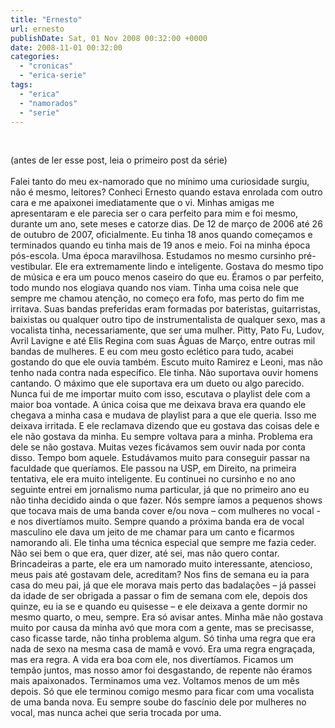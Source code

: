 ```yaml
---
title: "Ernesto"
url: ernesto
publishDate: Sat, 01 Nov 2008 00:32:00 +0000
date: 2008-11-01 00:32:00
categories: 
  - "cronicas"
  - "erica-serie"
tags: 
  - "erica"
  - "namorados"
  - "serie"
---
```

<a href="http://2.bp.blogspot.com/_BzqI_RDZ6O4/ScBBOIg7eGI/AAAAAAAAAOc/wVUENwKPmn8/s1600-h/ericaserie.jpg"><img src="http://2.bp.blogspot.com/_BzqI_RDZ6O4/ScBBOIg7eGI/AAAAAAAAAOc/wVUENwKPmn8/s200/ericaserie.jpg" border="0" alt=""></a><div><br></div><div><div><span>(antes de ler esse post, leia o primeiro post da série)</span></div><div><span> </span></div></div><div><br></div><div><span><span>Falei tanto do meu ex-namorado que no mínimo uma curiosidade surgiu, não é mesmo, leitores? Conheci Ernesto quando estava enrolada com outro cara e me apaixonei imediatamente que o vi. Minhas amigas me apresentaram e ele parecia ser o cara perfeito para mim e foi mesmo, durante um ano, sete meses e catorze dias.  De 12 de março de 2006 até 26 de outubro de 2007, oficialmente. Eu tinha 18 anos quando começamos e terminados quando eu tinha mais de 19 anos e meio. Foi na minha época pós-escola. Uma época maravilhosa. Estudamos no mesmo cursinho pré-vestibular. Ele era extremamente lindo e inteligente. Gostava do mesmo tipo de música e era um pouco menos caseiro do que eu. Éramos o par perfeito, todo mundo nos elogiava quando nos viam. Tinha uma coisa nele que sempre me chamou atenção, no começo era fofo, mas perto do fim me irritava. Suas bandas preferidas eram formadas por bateristas, guitarristas, baixistas ou qualquer outro tipo de instrumentalista de qualquer sexo, mas a vocalista tinha, necessariamente, que ser uma mulher. Pitty, Pato Fu, Ludov, Avril Lavigne e até Elis Regina com suas Águas de Março, entre outras mil bandas de mulheres. E eu com meu gosto eclético para tudo, acabei gostando do que ele ouvia também. Escuto muito Ramirez e Leoni, mas não tenho nada contra nada específico. Ele tinha. Não suportava ouvir homens cantando. O máximo que ele suportava era um dueto ou algo parecido. Nunca fui de me importar muito com isso, escutava o playlist dele com a maior boa vontade. A única coisa que me deixava brava era quando ele chegava a minha casa e mudava de playlist para a que ele queria. Isso me deixava irritada. E ele reclamava dizendo que eu gostava das coisas dele e ele não gostava da minha. Eu sempre voltava para a minha. Problema era dele se não gostava. Muitas vezes ficávamos sem ouvir nada por conta disso. Tempo bom aquele. Estudávamos muito para conseguir passar na faculdade que queríamos. Ele passou na USP, em Direito, na primeira tentativa, ele era muito inteligente. Eu continuei no cursinho e no ano seguinte entrei em jornalismo numa particular, já que no primeiro ano eu não tinha decidido ainda o que fazer. Nós sempre íamos a pequenos shows que tocava mais de uma banda cover e/ou nova – com mulheres no vocal - e nos divertíamos muito. Sempre quando a próxima banda era de vocal masculino ele dava um jeito de me chamar para um canto e ficarmos namorando ali. Ele tinha uma técnica especial que sempre me fazia ceder. Não sei bem o que era, quer dizer, até sei, mas não quero contar. Brincadeiras a parte, ele era um namorado muito interessante, atencioso, meus pais até gostavam dele, acreditam? Nos fins de semana eu ia para casa do meu pai, já que ele morava mais perto das badalações – já passei da idade de ser obrigada a passar o fim de semana com ele, depois dos quinze, eu ia se e quando eu quisesse – e ele deixava a gente dormir no mesmo quarto, o meu, sempre. Era só avisar antes. Minha mãe não gostava muito por causa da minha avó que mora com a gente, mas se precisasse, caso ficasse tarde, não tinha problema algum. Só tinha uma regra que era nada de sexo na mesma casa de mamã e vovó. Era uma regra engraçada, mas era regra. A vida era boa com ele, nos divertíamos. Ficamos um tempão juntos, mas nosso amor foi desgastando, de repente não éramos mais apaixonados. Terminamos uma vez. Voltamos menos de um mês depois. Só que ele terminou comigo mesmo para ficar com uma vocalista de uma banda nova. Eu sempre soube do fascínio dele por mulheres no vocal, mas nunca achei que seria trocada por uma.</span></span></div>
